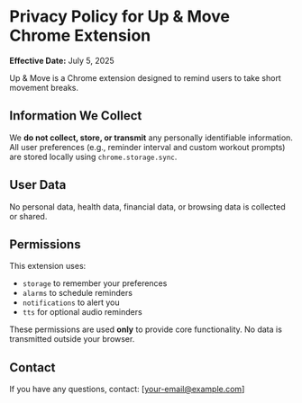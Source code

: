 # Privacy Policy for Up & Move Chrome Extension

**Effective Date:** July 5, 2025

Up & Move is a Chrome extension designed to remind users to take short movement breaks.

## Information We Collect
We **do not collect, store, or transmit** any personally identifiable information. All user preferences (e.g., reminder interval and custom workout prompts) are stored locally using `chrome.storage.sync`.

## User Data
No personal data, health data, financial data, or browsing data is collected or shared.

## Permissions
This extension uses:
- `storage` to remember your preferences
- `alarms` to schedule reminders
- `notifications` to alert you
- `tts` for optional audio reminders

These permissions are used **only** to provide core functionality. No data is transmitted outside your browser.

## Contact
If you have any questions, contact: [your-email@example.com]